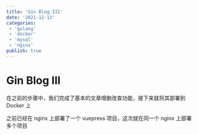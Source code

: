 ```yaml
---
title: 'Gin Blog III'
date: '2021-12-13'
categories:
 - 'golang'
 - 'docker'
 - 'mysql'
 - 'nginx'
publish: true
---
```


# Gin Blog III

在之前的步骤中，我们完成了基本的文章增删改查功能，接下来就将其部署到 Docker 上

之前已经在 nginx 上部署了一个 vuepress 项目，这次就在同一个 nginx 上部署多个项目

 
